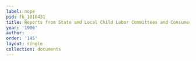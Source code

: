 ```yaml
---
label: nope
pid: fk_1010431
title: Reports from State and Local Child Labor Committees and Consumers' Leagues
year: '1906'
author: 
order: '145'
layout: single
collection: documents
---
```

